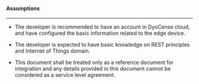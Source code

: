 #### Assumptions
---

* The developer is recommended to have an account in DyoCense cloud, and have
configured the basic information related to the edge device.

* The developer is expected to have basic knowledge on REST principles and Internet of
Things domain.

* This document shall be treated only as a reference document for integration and any
details provided in this document cannot be considered as a service level agreement.
